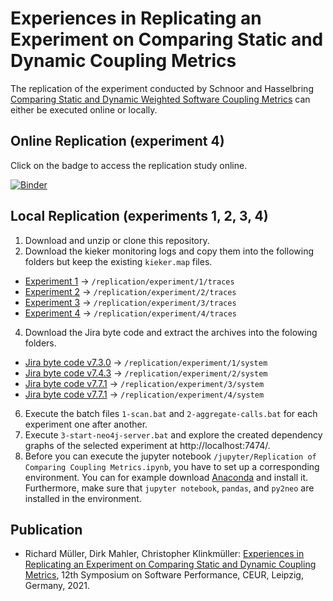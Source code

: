 # Experiences in Replicating an Experiment on Comparing Static and Dynamic Coupling Metrics

The replication of the experiment conducted by Schnoor and Hasselbring [Comparing Static and Dynamic Weighted Software Coupling Metrics](https://www.mdpi.com/2073-431X/9/2/24) can either be executed online or locally.

## Online Replication (experiment 4)

Click on the badge to access the replication study online.

[![Binder](https://mybinder.org/badge_logo.svg)](https://mybinder.org/v2/gh/softvis-research/coupling-metrics-replication/HEAD?filepath=%2Fjupyter%2F)

## Local Replication (experiments 1, 2, 3, 4)

1. Download and unzip or clone this repository.
2. Download the kieker monitoring logs and copy them into the following folders but keep the existing `kieker.map` files.
* [Experiment 1](https://doi.org/10.5281/zenodo.3648094) -> `/replication/experiment/1/traces`
* [Experiment 2](https://doi.org/10.5281/zenodo.3648228) -> `/replication/experiment/2/traces`
* [Experiment 3](https://doi.org/10.5281/zenodo.3648240) -> `/replication/experiment/3/traces`
* [Experiment 4](https://doi.org/10.5281/zenodo.3648269) -> `/replication/experiment/4/traces`
4. Download the Jira byte code and extract the archives into the folowing folders.
* [Jira byte code v7.3.0](https://www.atlassian.com/software/jira/downloads/binary/atlassian-jira-software-7.3.0.tar.gz) -> `/replication/experiment/1/system`
* [Jira byte code v7.4.3](https://www.atlassian.com/software/jira/downloads/binary/atlassian-jira-software-7.4.3.tar.gz) -> `/replication/experiment/2/system`
* [Jira byte code v7.7.1](https://www.atlassian.com/software/jira/downloads/binary/atlassian-jira-software-7.7.1.tar.gz) -> `/replication/experiment/3/system`
* [Jira byte code v7.7.1](https://www.atlassian.com/software/jira/downloads/binary/atlassian-jira-software-7.7.1.tar.gz) -> `/replication/experiment/4/system`  
6. Execute the batch files `1-scan.bat` and `2-aggregate-calls.bat` for each experiment one after another.
7. Execute `3-start-neo4j-server.bat` and explore the created dependency graphs of the selected experiment at http://localhost:7474/.
8. Before you can execute the jupyter notebook `/jupyter/Replication of Comparing Coupling Metrics.ipynb`, you have to set up a corresponding environment. You can for example download [Anaconda](https://www.anaconda.com/products/individual) and install it. Furthermore, make sure that `jupyter notebook`, `pandas`, and `py2neo` are installed in the environment.

## Publication
* Richard Müller, Dirk Mahler, Christopher Klinkmüller: [Experiences in Replicating an Experiment on Comparing Static and Dynamic Coupling Metrics](http://ceur-ws.org/Vol-3043/short2.pdf), 12th Symposium on Software Performance, CEUR, Leipzig, Germany, 2021.

